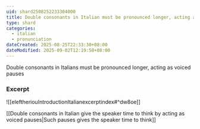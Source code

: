 ```yaml
---
uid: shard2508252233304000
title: Double consonants in Italian must be pronounced longer, acting as voiced pauses
type: shard
categories:
  - italian
  - pronunciation
dateCreated: 2025-08-25T22:33:30+08:00
dateModified: 2025-09-02T12:19:58+08:00
---
```

Double consonants in Italians must be pronounced longer, acting as voiced pauses

### Excerpt
![[eleftheriouIntroductionItalianexcerptindex#^dw8oe]]

[[Double consonants in Italian give the speaker time to think by acting as voiced pauses|Such pauses gives the speaker time to think]]